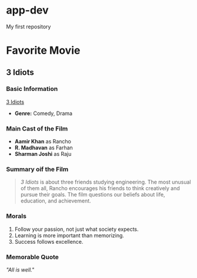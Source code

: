 # app-dev
My first repository

# Favorite Movie

## 3 Idiots

### Basic Information
[3 Idiots](https://www.imdb.com/title/tt1187043/)
- **Genre:** Comedy, Drama  

### Main Cast of the Film
- **Aamir Khan** as Rancho  
- **R. Madhavan** as Farhan  
- **Sharman Joshi** as Raju
  
### Summary oif the Film
> *3 Idiots* is about three friends studying engineering. The most unusual of them all, Rancho encourages his friends to think creatively and pursue their goals. The film questions our beliefs about life, education, and achievement.

### Morals
1. Follow your passion, not just what society expects.
2. Learning is more important than memorizing.
3. Success follows excellence.  

### Memorable Quote
*"All is well."*



